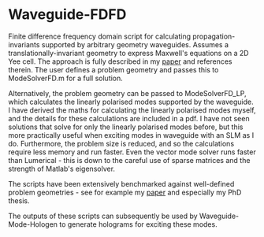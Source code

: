 # Waveguide-FDFD

Finite difference frequency domain script for calculating propagation-invariants supported by arbitrary geometry waveguides. Assumes a translationally-invariant geometry to express Maxwell's equations on a 2D Yee cell. The approach is fully described in my [paper](https://doi.org/10.1109/JLT.2021.3124469) and references therein. The user defines a problem geometry and passes this to ModeSolverFD.m for a full solution. 

Alternatively, the problem geometry can be passed to ModeSolverFD_LP, which calculates the linearly polarised modes supported by the waveguide. I have derived the maths for calculating the linearly polarised modes myself, and the details for these calculations are included in a pdf. I have not seen solutions that solve for only the linearly polarised modes before, but this more practically useful when exciting modes in waveguide with an SLM as I do. Furthermore, the problem size is reduced, and so the calculations require less memory and run faster. Even the vector mode solver runs faster than Lumerical - this is down to the careful use of sparse matrices and the strength of Matlab's eigensolver.

The scripts have been extensively benchmarked against well-defined problem geometries - see for example my [paper](https://doi.org/10.1109/JLT.2021.3124469) and especially my PhD thesis.

The outputs of these scripts can subsequently be used by Waveguide-Mode-Hologen to generate holograms for exciting these modes.
